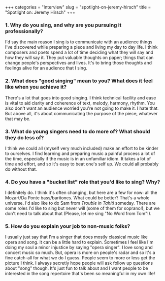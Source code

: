 +++
categories = "Interview"
slug = "spotlight-on-jeremy-hirsch"
title = "Spotlight on: Jeremy Hirsch"
+++

### 1. Why do you sing, and why are you pursuing it professionally?

I'd say the main reason I sing is to communicate with an audience things I've discovered while preparing a piece and living my day to day life. I think composers and poets spend a lot of time deciding what they will say and how they will say it. They put valuable thoughts on paper; things that can change people's perspectives and lives. It's to bring those thoughts and feelings alive for an audience that I sing.

### 2. What does "good singing" mean to you? What does it feel like when you achieve it?

There's a lot that goes into good singing. I think technical facility and ease is vital to aid clarity and coherence of text, melody, harmony, rhythm. You also don't want an audience worried you're not going to make it. I hate that. But above all, it's about communicating the purpose of the piece, whatever that may be.

### 3. What do young singers need to do more of? What should they do less of?

I think we could all (myself very much included) make an effort to be kinder to ourselves. I find learning and preparing music a painful process a lot of the time, especially if the music is in an unfamiliar idiom. It takes a lot of time and effort, and so it's easy to beat one's self up. We could all probably do without that.

### 4. Do you have a "bucket list" role that you'd like to sing? Why?

I definitely do. I think it's often changing, but here are a few for now: all the Mozart/Da Ponte bass/baritones. What could be better? That's a whole universe. I'd also like to do Sam from *Trouble in Tahiti* someday. There are some roles I'd like to sing but never will (some of them for soprano!), but we don't need to talk about that (Please, let me sing "No Word from Tom"!).

### 5. How do you explain your job to non-music folks?

I usually just say that I'm a singer that does mostly classical music like opera and song. It can be a little hard to explain. Sometimes I feel like I'm doing my soul a minor injustice by saying "opera singer". I love song and concert music so much. But, opera is more on people's radar and so it's a fine catch-all for what we do I guess. People seem to more or less get the picture I think. I always secretly hope people will ask follow up questions about "song" though. It's just fun to talk about and I want people to be interested in the song repertoire that's been so meaningful in my own life!
